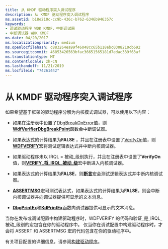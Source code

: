 ```yaml
---
title: 从 KMDF 驱动程序突入调试程序
description: 从 KMDF 驱动程序突入调试程序
ms.assetid: b18e210c-cc9b-436c-b762-6346b946357c
keywords:
- 调试驱动程序 WDK KMDF，中断调试器
- 中断调试器 WDK KMDF
ms.date: 04/20/2017
ms.localizationpriority: medium
ms.openlocfilehash: c883264ea99f46048cc65b118ebc0308210cb692
ms.sourcegitcommit: 46853426563bfac36651565181d7edac339f63af
ms.translationtype: MT
ms.contentlocale: zh-CN
ms.lasthandoff: 11/21/2019
ms.locfileid: "74261442"
---
```

# <a name="breaking-into-a-debugger-from-kmdf-drivers"></a>从 KMDF 驱动程序突入调试程序


如果希望基于框架的驱动程序分解为内核模式调试器，可以使用以下内容：

-   如果在注册表中设置了[DbgBreakOnError](registry-values-for-debugging-kmdf-drivers.md)值，则[**WdfVerifierDbgBreakPoint**](https://docs.microsoft.com/windows-hardware/drivers/ddi/wdfverifier/nf-wdfverifier-wdfverifierdbgbreakpoint)函数会中断调试器。

-   如果表达式的计算结果为**FALSE** ，并且在注册表中设置了[VerifyOn](registry-values-for-debugging-kmdf-drivers.md)值，则[**WDFVERIFY**](https://docs.microsoft.com/windows-hardware/drivers/wdf/wdfverify)宏将测试逻辑表达式并中断内核调试器。

-   如果驱动程序未以 IRQL = 被动\_级别执行，并且在注册表中设置了**VerifyOn**值，则[**VERIFY\_将\_IRQL\_被动\_级**](https://docs.microsoft.com/windows-hardware/drivers/wdf/verify-is-irql-passive-level)宏中断进入内核调试器。

-   如果表达式的计算结果为**FALSE**，则[**断言**](https://docs.microsoft.com/previous-versions/windows/hardware/previsioning-framework/ff542107(v=vs.85))宏会测试逻辑表达式并中断内核调试器。

-   [**ASSERTMSG**](https://docs.microsoft.com/windows-hardware/drivers/ddi/wdm/nf-wdm-assertmsg)宏可测试表达式，如果表达式的计算结果为**FALSE**，则会中断内核调试器并向调试器提供可显示的文本消息。

-   [**DbgPrintEx**](https://docs.microsoft.com/windows-hardware/drivers/ddi/wdm/nf-wdm-dbgprintex)和[**KdPrintEx**](https://docs.microsoft.com/windows-hardware/drivers/ddi/wdm/nf-wdm-kdprintex)函数向调试器提供可显示的文本消息。

当你在发布或调试配置中构建驱动程序时，WDFVERIFY 的代码和验证\_是\_IRQL\_被动\_级别的宏包含在你的驱动程序中。 仅当你在调试配置中构建驱动程序时，才会将 ASSERT 和 ASSERTMSG 宏的代码包含在你的驱动程序中。

有关项目配置的详细信息，请参阅[构建驱动程序](https://docs.microsoft.com/windows-hardware/drivers/develop/building-a-driver)。

 

 





